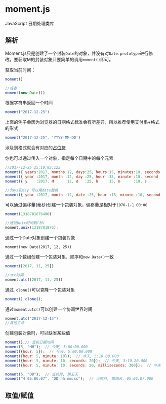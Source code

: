 # moment.js

JavaScript 日期处理类库

## 解析

Moment.js只是创建了一个封装`Date`的对象，并没有对`Date.prototype`进行修改。要获取M的封装对象只要简单的调用`moment()`即可。

获取当前时间：

```js
moment()

//或者
moment(new Date())
```

根据字符串返回一个时间

```js
moment("2017-12-25")
```

上面的例子会因为浏览器的日期格式标准会有所差异，所以推荐使用支付串+格式的形式

```js
moment("2017-12-25", 'YYYY-MM-DD')
```

涉及到格式就会有对应的[占位符](http://momentjs.cn/docs/#/parsing/string-format/)

你也可以通过传入一个对象，指定每个日期中的每个元素

```js
//2017-12-25 15:10:03.123
moment({ years:2017, months:12, days:25, hours:15, minutes:10, seconds:3, milliseconds:123});
moment({ year :2017, month :12, day :25, hour :15, minute :10, second :3, millisecond :123});
moment({ y    :2017, M     :12, d   :25, h    :15, m      :10, s      :3, ms          :123});

//days和day 可以用date替换
moment({ year :2017, month :12, date :25, hour :15, minute :10, second :3, millisecond :123});
```

可以通过偏移量(毫秒)创建一个包装对象，偏移量是相对于`1970-1-1 00:00`

```js
moment(1318781876406)

//通过Unix时间戳(秒)
moment.unix(1318781876);
```

通过一个Date对象创建一个包装对象

```
moment(new Date(2017, 12, 25))
```

通过一个数组创建一个包装对象，顺序和`new Date()`一致

```js
moment([2017, 11, 25])

//utc时间
moment.utc([2017, 11, 25])
```

通过`.clone()`可以克隆一个包装对象

```js
moment().clone();
```

通过`moment.utc()`可以创建一个协调世界时间

```js
moment.utc("2017-12-15")
//其他方法
```

创建包装对象时，可以缺省某些值

```js
moment();// 当前日期时间
moment(5, "HH");  // 今天, 5:00:00.000
moment({hour: 5});  // 今天, 5:00:00.000
moment({hour: 5, minute: 10});  // 今天, 5:10.00.000
moment({hour: 5, minute: 10, seconds: 20});  // 今天, 5:10.20.000
moment({hour: 5, minute: 10, seconds: 20, milliseconds: 300});  // 今天, 5:10.20.300

moment(5, "DD");  // 当前月, 第五天
moment("4 05:06:07", "DD hh:mm:ss");  // 当前月, 第四天, 05:06:07.000
```

## 取值/赋值